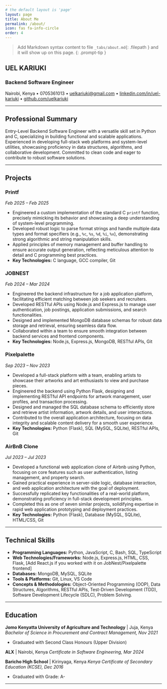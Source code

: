 ```yaml
---
# the default layout is 'page'
layout: page
title: About Me
permalink: /about/
icon: fas fa-info-circle
order: 4
---
```


> Add Markdown syntax content to file `_tabs/about.md`{: .filepath } and it will show up on this page.
{: .prompt-tip }

## UEL KARIUKI
### Backend Software Engineer
Nairobi, Kenya &bull; 0705361013 &bull; uelkariuki@gmail.com &bull; [linkedin.com/in/uel-kariuki](https://www.linkedin.com/in/uel-kariuki) &bull; [github.com/uelkariuki](https://github.com/uelkariuki)

---

## Professional Summary

Entry-Level Backend Software Engineer with a versatile skill set in Python and C, specializing in building functional and scalable applications. Experienced in developing full-stack web platforms and system-level utilities, showcasing proficiency in data structures, algorithms, and collaborative development. Committed to clean code and eager to contribute to robust software solutions.

---

## Projects

### **Printf**
*Feb 2025 – Feb 2025*
* Engineered a custom implementation of the standard C `printf` function, precisely mimicking its behavior and showcasing a deep understanding of system-level programming.
* Developed robust logic to parse format strings and handle multiple data types and format specifiers (e.g., `%c`, `%s`, `%d`, `%i`, `%x`), demonstrating strong algorithmic and string manipulation skills.
* Applied principles of memory management and buffer handling to ensure accurate output generation, reflecting meticulous attention to detail and C programming best practices.
* **Key Technologies:** C language, GCC compiler, Git

### **JOBNEST**
*Feb 2024 – Mar 2024*
* Engineered the backend infrastructure for a job application platform, facilitating efficient matching between job seekers and recruiters.
* Developed RESTful APIs using Node.js and Express.js to manage user authentication, job postings, application submissions, and search functionalities.
* Designed and implemented MongoDB database schemas for robust data storage and retrieval, ensuring seamless data flow.
* Collaborated within a team to ensure smooth integration between backend services and frontend components.
* **Key Technologies:** Node.js, Express.js, MongoDB, RESTful APIs, Git

### **Pixelpalette**
*Sep 2023 – Nov 2023*
* Developed a full-stack platform with a team, enabling artists to showcase their artworks and art enthusiasts to view and purchase pieces.
* Engineered the backend using Python Flask, designing and implementing RESTful API endpoints for artwork management, user profiles, and transaction processing.
* Designed and managed the SQL database schema to efficiently store and retrieve artist information, artwork details, and user interactions.
* Contributed to the overall application architecture, focusing on data integrity and scalable content delivery for a smooth user experience.
* **Key Technologies:** Python (Flask), SQL (MySQL, SQLite), RESTful APIs, Git

### **AirBnB Clone**
*Jul 2023 – Jul 2023*
* Developed a functional web application clone of Airbnb using Python, focusing on core features such as user authentication, listing management, and property search.
* Gained practical experience in server-side logic, database interaction, and web application architecture with the goal of deployment.
* Successfully replicated key functionalities of a real-world platform, demonstrating proficiency in full-stack development principles.
* Completed this as one of seven similar projects, solidifying expertise in rapid web application prototyping and deployment practices.
* **Key Technologies:** Python (Flask), Database (MySQL, SQLite), HTML/CSS, Git

---

## Technical Skills

* **Programming Languages:** Python, JavaScript, C, Bash, SQL, TypeScript
* **Web Technologies/Frameworks:** Node.js, Express.js, HTML, CSS, Flask, [Add React.js if you worked with it on JobNest/Pixelpalette frontend]
* **Databases:** MongoDB, MySQL, SQLite
* **Tools & Platforms:** Git, Linux, VS Code
* **Concepts & Methodologies:** Object-Oriented Programming (OOP), Data Structures, Algorithms, RESTful APIs, Test-Driven Development (TDD), Software Development Lifecycle (SDLC), Problem Solving.

---

## Education

**Jomo Kenyatta University of Agriculture and Technology** | Juja, Kenya
*Bachelor of Science in Procurement and Contract Management, Nov 2021*
* Graduated with Second Class Honours (Upper Division)

**ALX** | Nairobi, Kenya
*Certificate in Software Engineering, Mar 2024*

**Baricho High School** | Kirinyaga, Kenya
*Kenya Certificate of Secondary Education (KCSE), Dec 2016*
* Graduated with Grade: A-

---
